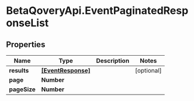 # BetaQoveryApi.EventPaginatedResponseList

## Properties

Name | Type | Description | Notes
------------ | ------------- | ------------- | -------------
**results** | [**[EventResponse]**](EventResponse.md) |  | [optional] 
**page** | **Number** |  | 
**pageSize** | **Number** |  | 


